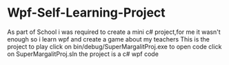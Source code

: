 # Wpf-Self-Learning-Project
As part of School i was required to create a mini c# project,for me it wasn't enough so i learn wpf and create a game about my teachers
This is the project
to play click on bin/debug/SuperMargalitProj.exe
to open code click on SuperMargalitProj.sln
the project is a c# wpf code
